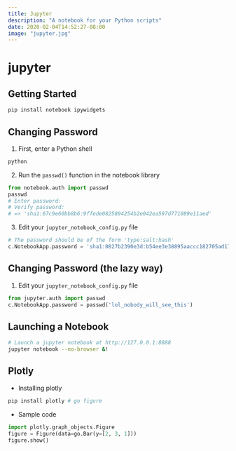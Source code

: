 ```yaml
---
title: Jupyter
description: "A notebook for your Python scripts"
date: 2020-02-04T14:52:27-08:00
image: "jupyter.jpg"
---
```


# jupyter

## Getting Started

```sh
pip install notebook ipywidgets
```

## Changing Password

1. First, enter a Python shell

  ```sh
  python
  ```

2. Run the `passwd()` function in the notebook library

  ```py
  from notebook.auth import passwd
  passwd
  # Enter password:
  # Verify password:
  # => 'sha1:67c9e60bb8b6:9ffede0825894254b2e042ea597d771089e11aed'
  ```

3. Edit your `jupyter_notebook_config.py` file

  ```py
  # The password should be of the form 'type:salt:hash'
  c.NotebookApp.password = 'sha1:0827b2390e3d:b54ee3e38895aaccc182705ad174bfb3c6e86a10'
  ```


## Changing Password (the lazy way)

1. Edit your `jupyter_notebook_config.py` file

  ```py
  from jupyter.auth import passwd
  c.NotebookApp.password = passwd('lol_nobody_will_see_this')
  ```


## Launching a Notebook

```sh
# Launch a jupyter notebook at http://127.0.0.1:8888
jupyter notebook --no-browser &!
```

## Plotly

* Installing plotly

```sh
pip install plotly # go figure
```

* Sample code

```py
import plotly.graph_objects.Figure
figure = Figure(data=go.Bar(y=[2, 3, 1]))
figure.show()
```
